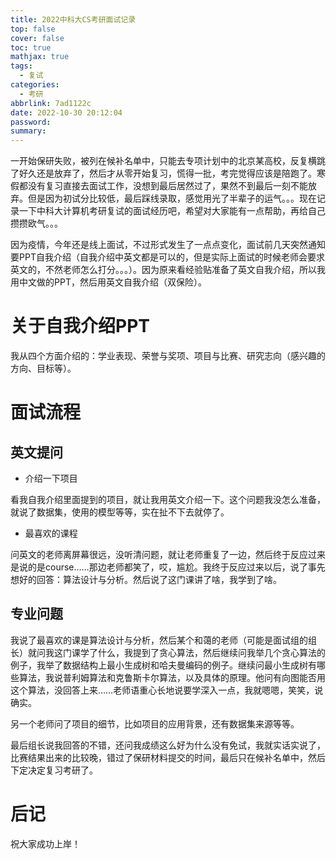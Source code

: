 ```yaml
---
title: 2022中科大CS考研面试记录
top: false
cover: false
toc: true
mathjax: true
tags:
  - 复试
categories:
  - 考研
abbrlink: 7ad1122c
date: 2022-10-30 20:12:04
password:
summary:
---
```


一开始保研失败，被列在候补名单中，只能去专项计划中的北京某高校，反复横跳了好久还是放弃了，然后才从零开始复习，慌得一批，考完觉得应该是陪跑了。寒假都没有复习直接去面试工作，没想到最后居然过了，果然不到最后一刻不能放弃。但是因为初试分比较低，最后踩线录取，感觉用光了半辈子的运气。。。现在记录一下中科大计算机考研复试的面试经历吧，希望对大家能有一点帮助，再给自己攒攒欧气。。。

<!--more-->

因为疫情，今年还是线上面试，不过形式发生了一点点变化，面试前几天突然通知要PPT自我介绍（自我介绍中英文都是可以的，但是实际上面试的时候老师会要求英文的，不然老师怎么打分。。。）。因为原来看经验贴准备了英文自我介绍，所以我用中文做的PPT，然后用英文自我介绍（双保险）。

# 关于自我介绍PPT

我从四个方面介绍的：学业表现、荣誉与奖项、项目与比赛、研究志向（感兴趣的方向、目标等）。

# 面试流程

## 英文提问

- 介绍一下项目

看我自我介绍里面提到的项目，就让我用英文介绍一下。这个问题我没怎么准备，就说了数据集，使用的模型等等，实在扯不下去就停了。

- 最喜欢的课程

问英文的老师离屏幕很远，没听清问题，就让老师重复了一边，然后终于反应过来是说的是course……那边老师都笑了，哎，尴尬。我终于反应过来以后，说了事先想好的回答：算法设计与分析。然后说了这门课讲了啥，我学到了啥。

## 专业问题

我说了最喜欢的课是算法设计与分析，然后某个和蔼的老师（可能是面试组的组长）就问我这门课学了什么，我提到了贪心算法，然后继续问我举几个贪心算法的例子，我举了数据结构上最小生成树和哈夫曼编码的例子。继续问最小生成树有哪些算法，我说普利姆算法和克鲁斯卡尔算法，以及具体的原理。他问有向图能否用这个算法，没回答上来……老师语重心长地说要学深入一点，我就嗯嗯，笑笑，说确实。

另一个老师问了项目的细节，比如项目的应用背景，还有数据集来源等等。

最后组长说我回答的不错，还问我成绩这么好为什么没有免试，我就实话实说了，比赛结果出来的比较晚，错过了保研材料提交的时间，最后只在候补名单中，然后下定决定复习考研了。

# 后记

祝大家成功上岸！

